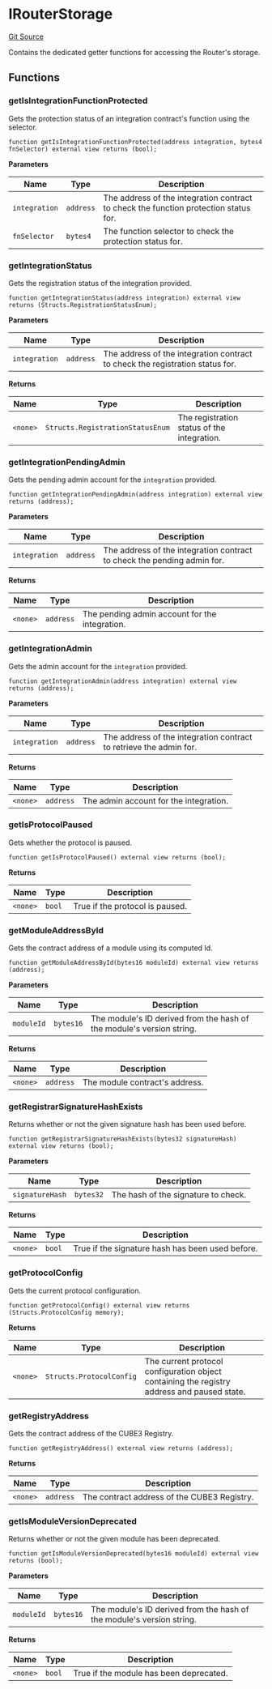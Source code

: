 # IRouterStorage
[Git Source](https://github.com/cube-web3/protocol-core-solidity/blob/c68d80b0bdd3201abf24d2487e2b487b223a629b/src/interfaces/IRouterStorage.sol)

Contains the dedicated getter functions for accessing the Router's storage.


## Functions
### getIsIntegrationFunctionProtected

Gets the protection status of an integration contract's function using the selector.


```solidity
function getIsIntegrationFunctionProtected(address integration, bytes4 fnSelector) external view returns (bool);
```
**Parameters**

|Name|Type|Description|
|----|----|-----------|
|`integration`|`address`|The address of the integration contract to check the function protection status for.|
|`fnSelector`|`bytes4`|The function selector to check the protection status for.|


### getIntegrationStatus

Gets the registration status of the integration provided.


```solidity
function getIntegrationStatus(address integration) external view returns (Structs.RegistrationStatusEnum);
```
**Parameters**

|Name|Type|Description|
|----|----|-----------|
|`integration`|`address`|The address of the integration contract to check the registration status for.|

**Returns**

|Name|Type|Description|
|----|----|-----------|
|`<none>`|`Structs.RegistrationStatusEnum`|The registration status of the integration.|


### getIntegrationPendingAdmin

Gets the pending admin account for the `integration` provided.


```solidity
function getIntegrationPendingAdmin(address integration) external view returns (address);
```
**Parameters**

|Name|Type|Description|
|----|----|-----------|
|`integration`|`address`|The address of the integration contract to check the pending admin for.|

**Returns**

|Name|Type|Description|
|----|----|-----------|
|`<none>`|`address`|The pending admin account for the integration.|


### getIntegrationAdmin

Gets the admin account for the `integration` provided.


```solidity
function getIntegrationAdmin(address integration) external view returns (address);
```
**Parameters**

|Name|Type|Description|
|----|----|-----------|
|`integration`|`address`|The address of the integration contract to retrieve the admin for.|

**Returns**

|Name|Type|Description|
|----|----|-----------|
|`<none>`|`address`|The admin account for the integration.|


### getIsProtocolPaused

Gets whether the protocol is paused.


```solidity
function getIsProtocolPaused() external view returns (bool);
```
**Returns**

|Name|Type|Description|
|----|----|-----------|
|`<none>`|`bool`|True if the protocol is paused.|


### getModuleAddressById

Gets the contract address of a module using its computed Id.


```solidity
function getModuleAddressById(bytes16 moduleId) external view returns (address);
```
**Parameters**

|Name|Type|Description|
|----|----|-----------|
|`moduleId`|`bytes16`|The module's ID derived from the hash of the module's version string.|

**Returns**

|Name|Type|Description|
|----|----|-----------|
|`<none>`|`address`|The module contract's address.|


### getRegistrarSignatureHashExists

Returns whether or not the given signature hash has been used before.


```solidity
function getRegistrarSignatureHashExists(bytes32 signatureHash) external view returns (bool);
```
**Parameters**

|Name|Type|Description|
|----|----|-----------|
|`signatureHash`|`bytes32`|The hash of the signature to check.|

**Returns**

|Name|Type|Description|
|----|----|-----------|
|`<none>`|`bool`|True if the signature hash has been used before.|


### getProtocolConfig

Gets the current protocol configuration.


```solidity
function getProtocolConfig() external view returns (Structs.ProtocolConfig memory);
```
**Returns**

|Name|Type|Description|
|----|----|-----------|
|`<none>`|`Structs.ProtocolConfig`|The current protocol configuration object containing the registry address and paused state.|


### getRegistryAddress

Gets the contract address of the CUBE3 Registry.


```solidity
function getRegistryAddress() external view returns (address);
```
**Returns**

|Name|Type|Description|
|----|----|-----------|
|`<none>`|`address`|The contract address of the CUBE3 Registry.|


### getIsModuleVersionDeprecated

Returns whether or not the given module has been deprecated.


```solidity
function getIsModuleVersionDeprecated(bytes16 moduleId) external view returns (bool);
```
**Parameters**

|Name|Type|Description|
|----|----|-----------|
|`moduleId`|`bytes16`|The module's ID derived from the hash of the module's version string.|

**Returns**

|Name|Type|Description|
|----|----|-----------|
|`<none>`|`bool`|True if the module has been deprecated.|


